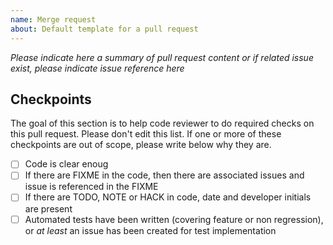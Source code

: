 ```yaml
---
name: Merge request
about: Default template for a pull request
---
```


*Please indicate here a summary of pull request content or if related issue exist, please indicate issue reference here*

## Checkpoints

The goal of this section is to help code reviewer to do required checks on this pull request. Please don't edit this list.
If one or more of these checkpoints are out of scope, please write below why they are.

- [ ] Code is clear enoug
- [ ] If there are FIXME in the code, then there are associated issues and issue is referenced in the FIXME
- [ ] If there are TODO, NOTE or HACK in code, date and developer initials are present
- [ ] Automated tests have been written (covering feature or non regression), or *at least* an issue has been created for test implementation
